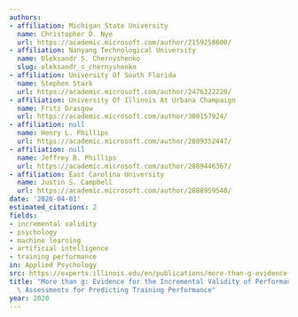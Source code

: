 ```yaml
---
authors:
- affiliation: Michigan State University
  name: Christopher D. Nye
  url: https://academic.microsoft.com/author/2159258600/
- affiliation: Nanyang Technological University
  name: Oleksandr S. Chernyshenko
  slug: oleksandr_s_chernyshenko
- affiliation: University Of South Florida
  name: Stephen Stark
  url: https://academic.microsoft.com/author/2476322220/
- affiliation: University Of Illinois At Urbana Champaign
  name: Fritz Drasgow
  url: https://academic.microsoft.com/author/308157924/
- affiliation: null
  name: Henry L. Phillips
  url: https://academic.microsoft.com/author/2889352447/
- affiliation: null
  name: Jeffrey B. Phillips
  url: https://academic.microsoft.com/author/2889446367/
- affiliation: East Carolina University
  name: Justin S. Campbell
  url: https://academic.microsoft.com/author/2888959540/
date: '2020-04-01'
estimated_citations: 2
fields:
- incremental validity
- psychology
- machine learning
- artificial intelligence
- training performance
in: Applied Psychology
src: https://experts.illinois.edu/en/publications/more-than-g-evidence-for-the-incremental-validity-of-performance-
title: "More than g: Evidence for the Incremental Validity of Performance\u2010Based\
  \ Assessments for Predicting Training Performance"
year: 2020
---
```

